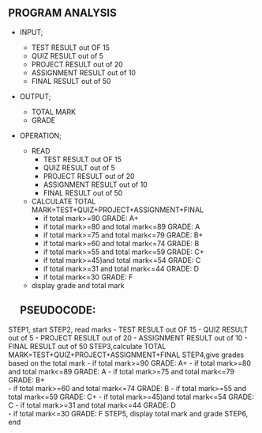 ## PROGRAM ANALYSIS
- INPUT;
   - TEST RESULT out OF 15
   - QUIZ RESULT out of 5 
   - PROJECT RESULT out of 20 
   - ASSIGNMENT RESULT out of 10 
   - FINAL RESULT out of 50 
- OUTPUT;
   - TOTAL MARK
   - GRADE 
- OPERATION; 
    - READ 
       - TEST RESULT out OF 15
       - QUIZ RESULT out of 5 
       - PROJECT RESULT out of 20 
       - ASSIGNMENT RESULT out of 10 
       - FINAL RESULT out of 50 
    - CALCULATE TOTAL MARK=TEST+QUIZ+PROJECT+ASSIGNMENT+FINAL
      - if total mark>=90  GRADE: A+ 
	  - if total mark>=80 and total mark<=89  GRADE: A 
	  - if total mark>=75 and total mark<=79  GRADE: B+	 	
	  - if total mark>=60 and total mark<=74  GRADE: B
      - if total mark>=55 and total mark<=59  GRADE: C+
      - if total mark>=45)and total mark<=54  GRADE: C
      - if total mark>=31 and total mark<=44  GRADE: D	 
	  - if total mark<=30  GRADE: F 
    - display grade and total mark

    ## PSEUDOCODE:
STEP1, start
STEP2, read marks
       - TEST RESULT out OF 15
       - QUIZ RESULT out of 5 
       - PROJECT RESULT out of 20 
       - ASSIGNMENT RESULT out of 10 
       - FINAL RESULT out of 50
STEP3,calculate TOTAL MARK=TEST+QUIZ+PROJECT+ASSIGNMENT+FINAL 
STEP4,give grades based on the total mark
      - if total mark>=90  GRADE: A+ 
	  - if total mark>=80 and total mark<=89  GRADE: A 
	  - if total mark>=75 and total mark<=79  GRADE: B+	 	
	  - if total mark>=60 and total mark<=74  GRADE: B
      - if total mark>=55 and total mark<=59  GRADE: C+
      - if total mark>=45)and total mark<=54  GRADE: C
      - if total mark>=31 and total mark<=44  GRADE: D	 
	  - if total mark<=30  GRADE: F
STEP5, display total mark and grade
STEP6, end
